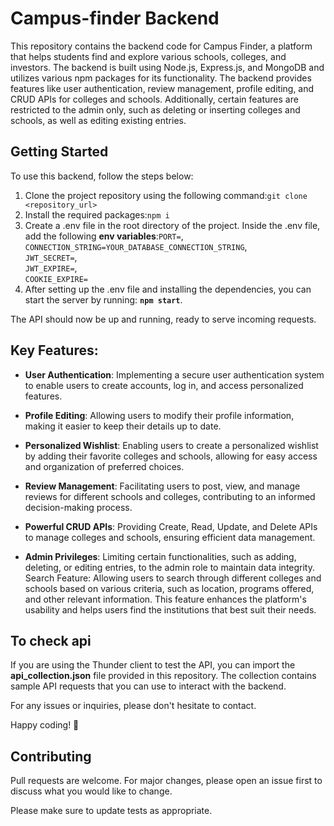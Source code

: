 # Campus-finder Backend

This repository contains the backend code for Campus Finder, a platform that helps students find and explore various schools, colleges, and investors. The backend is built using Node.js, Express.js, and MongoDB and utilizes various npm packages for its functionality. The backend provides features like user authentication, review management, profile editing, and CRUD APIs for colleges and schools. Additionally, certain features are restricted to the admin only, such as deleting or inserting colleges and schools, as well as editing existing entries.

## Getting Started

To use this backend, follow the steps below:
1. Clone the project repository using the following command:`git clone <repository_url>`
2. Install the required packages:`npm i`
3. Create a .env file in the root directory of the project. Inside the .env file, add the following **env variables**:`PORT=`,<br>`CONNECTION_STRING=YOUR_DATABASE_CONNECTION_STRING`, <br>`JWT_SECRET=`, <br>`JWT_EXPIRE=`, <br>`COOKIE_EXPIRE=`
4. After setting up the .env file and installing the dependencies, you can start the server by running:
**`npm start`**.

The API should now be up and running, ready to serve incoming requests.

## Key Features:
* **User Authentication**: Implementing a secure user authentication system to enable users to create accounts, log in, and access personalized features.

* **Profile Editing**: Allowing users to modify their profile information, making it easier to keep their details up to date.

* **Personalized Wishlist**: Enabling users to create a personalized wishlist by adding their favorite colleges and schools, allowing for easy access and organization of preferred choices.

* **Review Management**: Facilitating users to post, view, and manage reviews for different schools and colleges, contributing to an informed decision-making process.

* **Powerful CRUD APIs**: Providing Create, Read, Update, and Delete APIs to manage colleges and schools, ensuring efficient data management.

* **Admin Privileges**: Limiting certain functionalities, such as adding, deleting, or editing entries, to the admin role to maintain data integrity.
Search Feature: Allowing users to search through different colleges and schools based on various criteria, such as location, programs offered, and other relevant information. This feature enhances the platform's usability and helps users find the institutions that best suit their needs.

## To check api
If you are using the Thunder client to test the API, you can import the **api_collection.json** file provided in this repository. The collection contains sample API requests that you can use to interact with the backend.


For any issues or inquiries, please don't hesitate to contact.

Happy coding! 🚀

## Contributing

Pull requests are welcome. For major changes, please open an issue first
to discuss what you would like to change.

Please make sure to update tests as appropriate.
